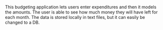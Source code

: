 This budgeting application lets users enter expenditures and then it models the amounts. The user is able to see how much money they will have left for each
month. The data is stored locally in text files, but it can easily be changed to a DB. 
